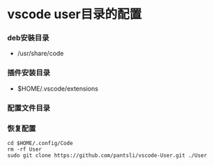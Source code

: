 # vscode user目录的配置

### deb安裝目录
- /usr/share/code
### 插件安装目录
- $HOME/.vscode/extensions

### 配置文件目录

### 恢复配置
```
cd $HOME/.config/Code
rm -rf User
sudo git clone https://github.com/pantsli/vscode-User.git ./User
```